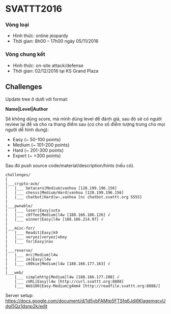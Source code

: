 # SVATTT2016

### Vòng loại
- Hình thức: online jeopardy
- Thời gian: 8h00 – 17h00 ngày 05/11/2016

### Vòng chung kết
- Hình thức: on-site attack/defense
- Thời gian: 02/12/2016 tại KS Grand Plaza

## Challenges 
Update tree ở dưới với format:

**Name|Level|Author**

Sẽ không dùng score, mà mình dùng level để đánh giá, sau đó sẽ có người review lại đề và cho ra thang điểm sau (có cho số điểm tượng trưng cho mọi người dễ hình dung):
* Easy (~ 50-100 points)
* Medium (~ 101-200 points)
* Hard (~ 201-300 points)
* Expert (~ >300 points)

Sau đó push source code/material/description/hints (nếu có).

```
challenges/
|
|___crypto-acm/
|   |___ betacaro|Medium|vanhoa [128.199.196.156]
|   |___ chesss|Medium/Hard|vanhoa [128.199.196.156]
|   |___ chatbot|Hard|w~,vanhoa [nc chatbot.svattt.org 5555]
|
|___pwnable/
|   |___ loser|Easy|suto
|   |___ c0ffee|Medium|l4w [188.166.186.126] √
|   |___ winner|Easy|l4w [188.166.214.97] √
|
|___misc-for/
|   |___ Readit|Easy|k9
|   |___ veryez|veryez|xboy
|   |___ for|Easy|nav
|
|___reverse/
|   |___ mrc|Medium|l4w
|   |___ ze|Easy|l4w
|   |___ c00kie|Medium|l4w [188.166.177.163] √
|
|___web/
    |___ simplehttp|Medium|l4w [188.166.177.200] √
    |___ cURL|Easy|l4w [http://curl.svattt.org:8888]
    |___ Web100|Easy-Medium|g4mm4 [http://readfile.svattt.org:8888/]

```
Server setup:
https://docs.google.com/document/d/1d5vbFAMtp5FTSfq6Jdi6KlagemqcvUdgI5Qz1dsnp2k/edit

